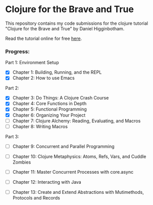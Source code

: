 # Clojure for the Brave and True

 This repository contains my code submissions for the clojure tutorial "Clojure for the Brave and True" by Daniel Higginbotham.

Read the tutorial online for free [here](https://www.braveclojure.com/clojure-for-the-brave-and-true/).

### Progress:

Part 1: Environment Setup

- [x] Chapter 1: Building, Running, and the REPL
- [x] Chapter 2: How to use Emacs

Part 2:

- [x] Chapter 3: Do Things: A Clojure Crash Course
- [x] Chapter 4: Core Functions in Depth
- [x] Chapter 5: Functional Programming
- [x] Chapter 6: Organizing Your Project
- [ ] Chapter 7: Clojure Alchemy: Reading, Evaluating, and Macros
- [ ] Chapter 8: Writing Macros

Part 3:

- [ ] Chapter 9: Concurrent and Parallel Programming
- [ ] Chapter 10: Clojure Metaphysics: Atoms, Refs, Vars, and Cuddle Zombies
- [ ] Chapter 11: Master Concurrent Processes with core.async
- [ ] Chapter 12: Interacting with Java
- [ ] Chapter 13: Create and Extend Abstractions with Mutimethods, Protocols and Records


